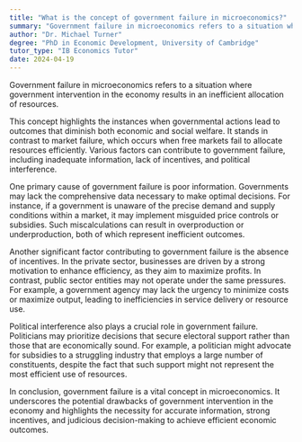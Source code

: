 ```yaml
---
title: "What is the concept of government failure in microeconomics?"
summary: "Government failure in microeconomics refers to a situation where government intervention in the economy leads to an inefficient allocation of resources."
author: "Dr. Michael Turner"
degree: "PhD in Economic Development, University of Cambridge"
tutor_type: "IB Economics Tutor"
date: 2024-04-19
---
```


Government failure in microeconomics refers to a situation where government intervention in the economy results in an inefficient allocation of resources. 

This concept highlights the instances when governmental actions lead to outcomes that diminish both economic and social welfare. It stands in contrast to market failure, which occurs when free markets fail to allocate resources efficiently. Various factors can contribute to government failure, including inadequate information, lack of incentives, and political interference.

One primary cause of government failure is poor information. Governments may lack the comprehensive data necessary to make optimal decisions. For instance, if a government is unaware of the precise demand and supply conditions within a market, it may implement misguided price controls or subsidies. Such miscalculations can result in overproduction or underproduction, both of which represent inefficient outcomes.

Another significant factor contributing to government failure is the absence of incentives. In the private sector, businesses are driven by a strong motivation to enhance efficiency, as they aim to maximize profits. In contrast, public sector entities may not operate under the same pressures. For example, a government agency may lack the urgency to minimize costs or maximize output, leading to inefficiencies in service delivery or resource use.

Political interference also plays a crucial role in government failure. Politicians may prioritize decisions that secure electoral support rather than those that are economically sound. For example, a politician might advocate for subsidies to a struggling industry that employs a large number of constituents, despite the fact that such support might not represent the most efficient use of resources.

In conclusion, government failure is a vital concept in microeconomics. It underscores the potential drawbacks of government intervention in the economy and highlights the necessity for accurate information, strong incentives, and judicious decision-making to achieve efficient economic outcomes.
    